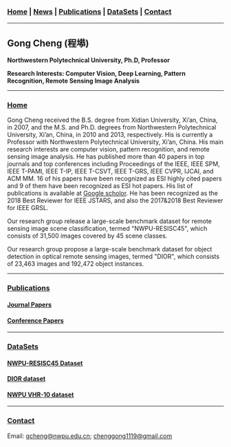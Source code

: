 ### [Home](#Home) | [News](/news) | [Publications](/publications) | [DataSets](/dataSets) | [Contact](#Contact)

--------------------

## Gong Cheng (程塨)

**Northwestern Polytechnical University, Ph.D, Professor**

**Research Interests: Computer Vision, Deep Learning, Pattern Recognition, Remote Sensing Image Analysis**

--------------------

<span id = "Home"/>

### [Home](#home)

Gong Cheng received the B.S. degree from Xidian University, Xi’an, China, in 2007, and the M.S. and Ph.D. degrees from Northwestern Polytechnical University, Xi’an, China, in 2010 and 2013, respectively. His is currently a Professor with Northwestern Polytechnical University, Xi’an, China. His main research interests are computer vision, pattern recognition, and remote sensing image analysis. He has published more than 40 papers in top journals and top conferences including Proceedings of the IEEE, IEEE SPM, IEEE T-PAMI, IEEE T-IP, IEEE T-CSVT, IEEE T-GRS, IEEE CVPR, IJCAI, and ACM MM. 16 of his papers have been recognized as ESI highly cited papers and 9 of them have been recognized as ESI hot papers. His list of publications is available at [Google scholor](https://scholar.google.com/citations?user=dw1n0vIAAAAJ&hl=zh-CN). He has been recognized as the 2018 Best Reviewer for IEEE JSTARS, and also the 2017&2018 Best Reviewer for IEEE GRSL.

Our research group release a large-scale benchmark dataset for remote sensing image scene classification, termed "NWPU-RESISC45", which consists of 31,500 images covered by 45 scene classes.

Our research group propose a large-scale benchmark dataset for object detection in optical remote sensing images, termed "DIOR", which consists of 23,463 images and 192,472 object instances.

--------------------

<span id = "Publications"/>

### [Publications](/publications)

#### [Journal Papers](/publications/#Journal)

#### [Conference Papers](/publications/#Conference)

--------------------

<span id = "DataSets"/>

### [DataSets](/datasets)

#### [NWPU-RESISC45 Dataset](/datasets/#RESISC45)

#### [DIOR dataset](/datasets/#DIOR)

#### [NWPU VHR-10 dataset](/datasets/#VHR10)

--------------------

<span id = "Contact"/>

### [Contact](#Contact)

Email: gcheng@nwpu.edu.cn; chenggong1119@gmail.com
